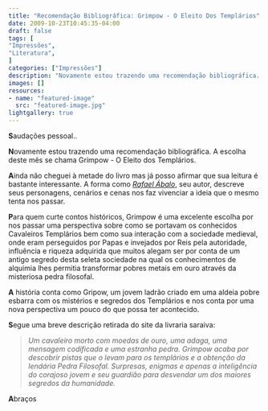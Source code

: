 ```yaml
---
title: "Recomendação Bibliográfica: Grimpow - O Eleito Dos Templários"
date: 2009-10-23T10:45:35-04:00
draft: false
tags: [
"Impressões",
"Literatura",
]
categories: ["Impressões"]
description: "Novamente estou trazendo uma recomendação bibliográfica. A escolha deste mês se chama Grimpow - O Eleito dos Templários."
images: []
resources:
- name: "featured-image"
  src: "featured-image.jpg"
lightgallery: true
---
```

**S**audações pessoal..

**N**ovamente estou trazendo uma recomendação bibliográfica. A escolha deste mês se chama Grimpow - O Eleito dos Templários.

<!--more-->

**A**inda não cheguei à metade do livro mas já posso afirmar que sua leitura é bastante interessante. A forma como _[Rafael Ábalo](https://pt.wikipedia.org/wiki/Rafael_Ábalos)_, seu autor, descreve seus personagens, cenários e cenas nos faz vivenciar a ideia que o mesmo tenta nos passar.

**P**ara quem curte contos históricos, Grimpow é uma excelente escolha por nos passar uma perspectiva sobre como se portavam os conhecidos Cavaleiros Templários bem como sua interação com a sociedade medieval, onde eram perseguidos por Papas e invejados por Reis pela autoridade, influência e riqueza adquirida que muitos alegam ser por conta de um antigo segredo desta seleta sociedade na qual os conhecimentos de alquimia lhes permitia transformar pobres metais em ouro através da misteriosa pedra filosofal.

**A** história conta como Gripow, um jovem ladrão criado em uma aldeia pobre esbarra com os mistérios e segredos dos Templários e nos conta por uma nova perspectiva um pouco do que possa ter acontecido.

**S**egue uma breve descrição retirada do site da livraria saraiva:


> _Um cavaleiro morto com moedas de ouro, uma adaga, uma mensagem codificada e uma estranha pedra. Grimpow acaba por descobrir pistas que o levam para os templários e a obtenção da lendária Pedra Filosofal. Surpresas, enigmas e apenas a inteligência do corajoso jovem e seu guardião para desvendar um dos maiores segredos da humanidade._


**A**braços
